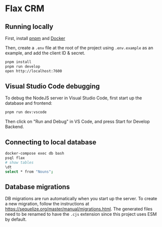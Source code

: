 # Flax CRM

## Running locally

First, install [pnpm](https://pnpm.io/) and [Docker](https://www.docker.com/)

Then, create a `.env` file at the root of the project using `.env.example` as an example, and add the client ID & secret.

```sh
pnpm install
pnpm run develop
open http://localhost:7600
```

## Visual Studio Code debugging

To debug the NodeJS server in Visual Studio Code, first start up the database and frontend:

```sh
pnpm run dev:vscode
```

Then click on "Run and Debug" in VS Code, and press Start for Develop Backend.

## Connecting to local database

```sh
docker-compose exec db bash
psql flax
# show tables
\dt
select * from "Nouns";
```

## Database migrations

DB migrations are run automatically when you start up the server. To create a new migration, follow the instructions at https://sequelize.org/master/manual/migrations.html. The generated files need to be renamed to have the `.cjs` extension since this project uses ESM by default.
